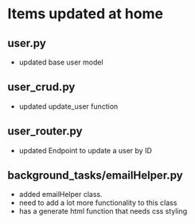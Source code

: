 # Items updated at home

## user.py
- updated base user model

## user_crud.py
- updated update_user function

## user_router.py
- updated Endpoint to update a user by ID

## background_tasks/emailHelper.py
- added emailHelper class. 
- need to add a lot more functionality to this class 
- has a generate html function that needs css styling